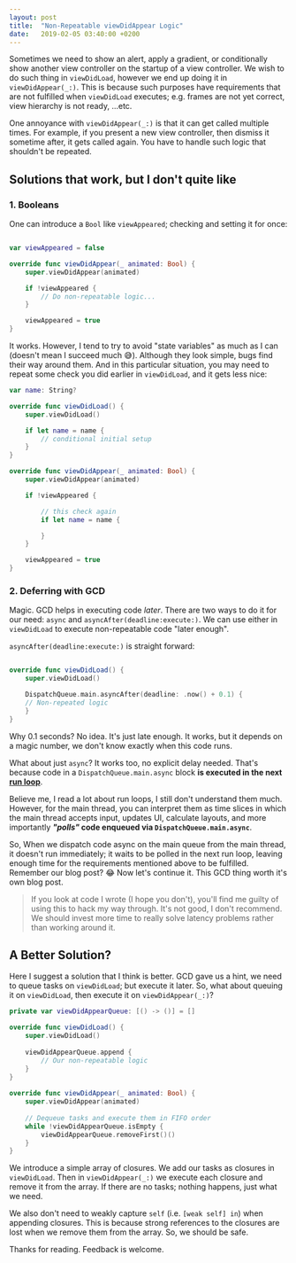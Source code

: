 ```yaml
---
layout: post
title:  "Non-Repeatable viewDidAppear Logic"
date:   2019-02-05 03:40:00 +0200
---
```


Sometimes we need to show an alert, apply a gradient, or conditionally show another view controller on the startup of a view controller. We wish to do such thing in `viewDidLoad`, however we end up doing it in `viewDidAppear(_:)`. This is because such purposes have requirements that are not fulfilled when `viewDidLoad` executes; e.g. frames are not yet correct, view hierarchy is not ready, ...etc. 

One annoyance with `viewDidAppear(_:)` is that it can get called multiple times. For example, if you present a new view controller, then dismiss it sometime after, it gets called again. You have to handle such logic that shouldn't be repeated.

## Solutions that work, but I don't quite like

### 1. Booleans

One can introduce a `Bool` like `viewAppeared`; checking and setting it for once:

```swift

var viewAppeared = false

override func viewDidAppear(_ animated: Bool) {
    super.viewDidAppear(animated)

    if !viewAppeared {
        // Do non-repeatable logic...
    }

    viewAppeared = true
}
```

It works. However, I tend to try to avoid "state variables" as much as I can (doesn't mean I succeed much 😅). Although they look simple, bugs find their way around them. And in this particular situation, you may need to repeat some check you did earlier in `viewDidLoad`, and it gets less nice:

```swift
var name: String?

override func viewDidLoad() {
    super.viewDidLoad()

    if let name = name {
        // conditional initial setup 
    }
}

override func viewDidAppear(_ animated: Bool) {
    super.viewDidAppear(animated)

    if !viewAppeared {

        // this check again
        if let name = name {

        }
    }

    viewAppeared = true
}

```

### 2. Deferring with GCD

Magic. GCD helps in executing code *later*. There are two ways to do it for our need: `async` and `asyncAfter(deadline:execute:)`. We can use either in `viewDidLoad` to execute non-repeatable code "later enough".

`asyncAfter(deadline:execute:)` is straight forward:

```swift

override func viewDidLoad() {
    super.viewDidLoad()

    DispatchQueue.main.asyncAfter(deadline: .now() + 0.1) {
    // Non-repeated logic
    }
}
```

Why 0.1 seconds? No idea. It's just late enough. It works, but it depends on a magic number, we don't know exactly when this code runs.

What about just `async`? It works too, no explicit delay needed. That's because code in a `DispatchQueue.main.async` block **is executed in the next [run loop](https://developer.apple.com/library/archive/documentation/Cocoa/Conceptual/Multithreading/RunLoopManagement/RunLoopManagement.html)**.

Believe me, I read a lot about run loops, I still don't understand them much. However, for the main thread, you can interpret them as time slices in which the main thread accepts input, updates UI, calculate layouts, and more importantly ***"polls"* code enqueued via `DispatchQueue.main.async`**.

So, When we dispatch code async on the main queue from the main thread, it doesn't run immediately; it waits to be polled in the next run loop, leaving enough time for the requirements mentioned above to be fulfilled. Remember our blog post? 😂 Now let's continue it. This GCD thing worth it's own blog post.

>If you look at code I wrote (I hope you don't), you'll find me guilty of using this to hack my way through. It's not good, I don't recommend. We should invest more time to really solve latency problems rather than working around it.

## A Better Solution?

Here I suggest a solution that I think is better. GCD gave us a hint, we need to queue tasks on `viewDidLoad`; but execute it later. So, what about queuing it on `viewDidLoad`, then execute it on `viewDidAppear(_:)`?

```swift
private var viewDidAppearQueue: [() -> ()] = []

override func viewDidLoad() {
    super.viewDidLoad()
        
    viewDidAppearQueue.append {
        // Our non-repeatable logic
    }
}
    
override func viewDidAppear(_ animated: Bool) {
    super.viewDidAppear(animated)
        
    // Dequeue tasks and execute them in FIFO order
    while !viewDidAppearQueue.isEmpty {
        viewDidAppearQueue.removeFirst()()
    }
}
```

We introduce a simple array of closures. We add our tasks as closures in `viewDidLoad`. Then in `viewDidAppear(_:)` we execute each closure and remove it from the array. If there are no tasks; nothing happens, just what we need.

We also don't need to weakly capture `self` (i.e. `[weak self] in`) when appending closures. This is because strong references to the closures are lost when we remove them from the array. So, we should be safe. 

Thanks for reading. Feedback is welcome.

